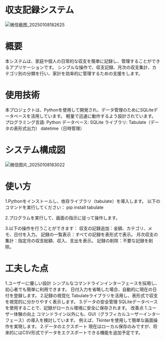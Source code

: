 # 収支記録システム
![微信截图_20250108182625](https://github.com/user-attachments/assets/55cbbaf7-1e61-4d63-b0a1-336e96bdffc1)
# 概要
本システムは、家庭や個人の日常的な収支を簡単に記録し、管理することができるアプリケーションです。
シンプルな操作で、収支記録、月次の収支集計、カテゴリ別の分類を行い、家計を効率的に管理するための支援をします。
# 使用技術
本プロジェクトは、Pythonを使用して開発され、データ管理のためにSQLiteデータベースを活用しています。
軽量で迅速に動作するよう設計されています。
プログラミング言語: Python
データベース: SQLite
ライブラリ:
Tabulate（データの表形式出力）
datetime（日時管理）
# システム構成図
![微信图片_20250108183022](https://github.com/user-attachments/assets/d1b91c88-b055-4b30-ab09-e5d7fa792cb2)
# 使い方
1.Pythonをインストールし、依存ライブラリ（tabulate）を導入します。
以下のコマンドを実行してください：
pip install tabulate

2.プログラムを実行して、画面の指示に従って操作します。

3.以下の操作を行うことができます：
収支の記録追加：金額、カテゴリ、メモ、日付を入力。
記録の一覧表示：すべての記録を表形式で表示。
月次収支の集計：指定月の収支総額、収入、支出を表示。
記録の削除：不要な記録を削除。
# 工夫した点
1.ユーザーに優しい設計
シンプルなコマンドラインインターフェースを採用し、初心者でも簡単に利用できます。
日付入力を省略した場合、自動的に現在の日付を登録します。
2.記録の視覚化
Tabulateライブラリを活用し、表形式で収支を視覚的に分かりやすく表示します。
3.データの安全管理
SQLiteデータベースを使用することで、記録がローカル環境に安全に保存されます。
改善点
1.ユーザー体験の向上
コマンドライン以外にも、GUI（グラフィカルユーザーインターフェース）の導入を検討しています。
例えば、Tkinterを使用して簡単な画面操作を実現します。
2.データのエクスポート
現在はローカル保存のみですが、将来的にはCSV形式でデータをエクスポートできる機能を追加予定です。

